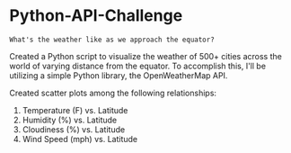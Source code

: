 # Python-API-Challenge
```
What's the weather like as we approach the equator?
```
Created a Python script to visualize the weather of 500+ cities across the world of varying distance from the equator. To accomplish this, I'll be utilizing a simple Python library, the OpenWeatherMap API.  

Created scatter plots among the following relationships:  
1. Temperature (F) vs. Latitude
2. Humidity (%) vs. Latitude
3. Cloudiness (%) vs. Latitude
4. Wind Speed (mph) vs. Latitude
